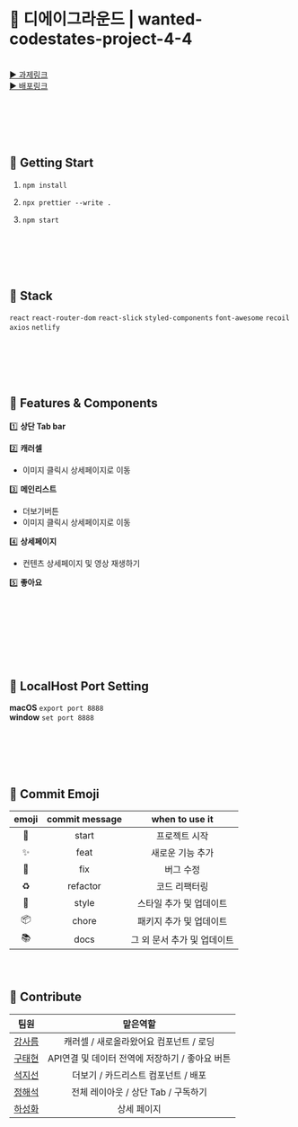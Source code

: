# 🏦 디에이그라운드 | wanted-codestates-project-4-4

<br/>
<a href="https://sandbankofficial.notion.site/2022-d02b010c1440411298b6474a2a591eb9">▶️ 과제링크</a> 
<br/>
<a href="https://deploy-preview-12--elastic-montalcini-17f3b2.netlify.app/
">▶️ 배포링크</a>

### <br/>

### <br/>

## 🏦 Getting Start

1. `npm install`

2. `npx prettier --write .`

3. `npm start`

### <br/>

### <br/>

## 🏦 Stack

`react` `react-router-dom` `react-slick`
`styled-components` `font-awesome`
`recoil` `axios`
`netlify`

### <br/>

### <br/>

## 🏦 Features & Components

1️⃣ **상단 Tab bar**

2️⃣ **캐러셀**

- 이미지 클릭시 상세페이지로 이동

3️⃣ **메인리스트**

- 더보기버튼
- 이미지 클릭시 상세페이지로 이동

4️⃣ **상세페이지**

- 컨텐츠 상세페이지 및 영상 재생하기

5️⃣ **좋아요**

### <br/>

### <br/>

### <br/>

## 🏦 LocalHost Port Setting

**macOS** `export port 8888`<br/>
**window** `set port 8888`

### <br/>

### <br/>

## 🏦 Commit Emoji

|   emoji    | commit message |       when to use it        |
| :--------: | :------------: | :-------------------------: |
|   :tada:   |     start      |        프로젝트 시작        |
| :sparkles: |      feat      |      새로운 기능 추가       |
|   :bug:    |      fix       |          버그 수정          |
| :recycle:  |    refactor    |        코드 리팩터링        |
| :lipstick: |     style      |   스타일 추가 및 업데이트   |
| :package:  |     chore      |   패키지 추가 및 업데이트   |
|  :books:   |      docs      | 그 외 문서 추가 및 업데이트 |

### <br/>

## 🏦 Contribute

|                        팀원                         |                    맡은역할                     |
| :-------------------------------------------------: | :---------------------------------------------: |
|  <a href="https://github.com/sareum-k">강사름 </a>  |     캐러셀 / 새로올라왔어요 컴포넌트 / 로딩     |
| <a href="https://github.com/KooTaehyeon">구태현</a> | API연결 및 데이터 전역에 저장하기 / 좋아요 버튼 |
|   <a href="https://github.com/sunysty">석지선</a>   |       더보기 / 카드리스트 컴포넌트 / 배포       |
|   <a href="https://github.com/slobbie">정해석</a>   |       전체 레이아웃 / 상단 Tab / 구독하기       |
|  <a href="https://github.com/hasunghwa">하성화</a>  |                   상세 페이지                   |

